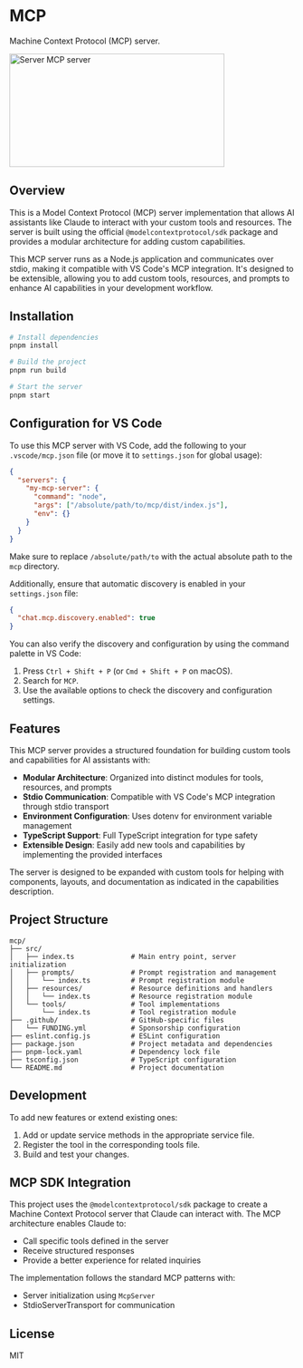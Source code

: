 # MCP

Machine Context Protocol (MCP) server.

<a href="https://glama.ai/mcp/servers/@johnleider/mcp">
  <img width="380" height="200" src="https://glama.ai/mcp/servers/@johnleider/mcp/badge" alt="Server MCP server" />
</a>

## Overview

This is a Model Context Protocol (MCP) server implementation that allows AI assistants like Claude to interact with your custom tools and resources. The server is built using the official `@modelcontextprotocol/sdk` package and provides a modular architecture for adding custom capabilities.

This MCP server runs as a Node.js application and communicates over stdio, making it compatible with VS Code's MCP integration. It's designed to be extensible, allowing you to add custom tools, resources, and prompts to enhance AI capabilities in your development workflow.

## Installation

```bash
# Install dependencies
pnpm install

# Build the project
pnpm run build

# Start the server
pnpm start
```

## Configuration for VS Code

To use this MCP server with VS Code, add the following to your `.vscode/mcp.json` file (or move it to `settings.json` for global usage):

```json
{
  "servers": {
    "my-mcp-server": {
      "command": "node",
      "args": ["/absolute/path/to/mcp/dist/index.js"],
      "env": {}
    }
  }
}
```

Make sure to replace `/absolute/path/to` with the actual absolute path to the `mcp` directory.

Additionally, ensure that automatic discovery is enabled in your `settings.json` file:

```json
{
  "chat.mcp.discovery.enabled": true
}
```

You can also verify the discovery and configuration by using the command palette in VS Code:

1. Press `Ctrl + Shift + P` (or `Cmd + Shift + P` on macOS).
2. Search for `MCP`.
3. Use the available options to check the discovery and configuration settings.

## Features

This MCP server provides a structured foundation for building custom tools and capabilities for AI assistants with:

- **Modular Architecture**: Organized into distinct modules for tools, resources, and prompts
- **Stdio Communication**: Compatible with VS Code's MCP integration through stdio transport
- **Environment Configuration**: Uses dotenv for environment variable management
- **TypeScript Support**: Full TypeScript integration for type safety
- **Extensible Design**: Easily add new tools and capabilities by implementing the provided interfaces

The server is designed to be expanded with custom tools for helping with components, layouts, and documentation as indicated in the capabilities description.

## Project Structure

```
mcp/
├── src/
│   ├── index.ts              # Main entry point, server initialization
│   ├── prompts/              # Prompt registration and management
│   │   └── index.ts          # Prompt registration module
│   ├── resources/            # Resource definitions and handlers
│   │   └── index.ts          # Resource registration module
│   └── tools/                # Tool implementations
│       └── index.ts          # Tool registration module
├── .github/                  # GitHub-specific files
│   └── FUNDING.yml           # Sponsorship configuration
├── eslint.config.js          # ESLint configuration
├── package.json              # Project metadata and dependencies
├── pnpm-lock.yaml            # Dependency lock file
├── tsconfig.json             # TypeScript configuration
└── README.md                 # Project documentation
```

## Development

To add new features or extend existing ones:

1. Add or update service methods in the appropriate service file.
2. Register the tool in the corresponding tools file.
3. Build and test your changes.

## MCP SDK Integration

This project uses the `@modelcontextprotocol/sdk` package to create a Machine Context Protocol server that Claude can interact with. The MCP architecture enables Claude to:

- Call specific tools defined in the server
- Receive structured responses
- Provide a better experience for related inquiries

The implementation follows the standard MCP patterns with:
- Server initialization using `McpServer`
- StdioServerTransport for communication

## License

MIT